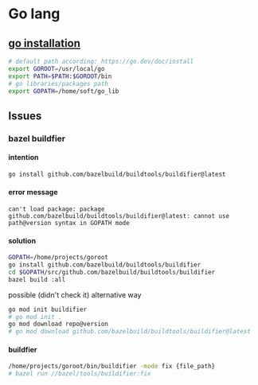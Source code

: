 # Go lang 

## [go installation](https://go.dev/doc/install)
```sh
# default path according: https://go.dev/doc/install
export GOROOT=/usr/local/go
export PATH=$PATH:$GOROOT/bin
# go libraries/packages path
export GOPATH=/home/soft/go_lib
```

## Issues
### bazel buildfier
#### intention
```sh
go install github.com/bazelbuild/buildtools/buildifier@latest
```
#### error message
```
can't load package: package github.com/bazelbuild/buildtools/buildifier@latest: cannot use path@version syntax in GOPATH mode
```
#### solution
```sh
GOPATH=/home/projects/goroot
go install github.com/bazelbuild/buildtools/buildifier
cd $GOPATH/src/github.com/bazelbuild/buildtools/buildifier
bazel build :all
```
possible (didn't check it) alternative way
```sh
go mod init buildifier
# go mod init .
go mod download repo@version
# go mod download github.com/bazelbuild/buildtools/buildifier@latest
```

#### buildfier
```sh
/home/projects/goroot/bin/buildifier -mode fix {file_path}
# bazel run //bazel/tools/buildifier:fix
```
